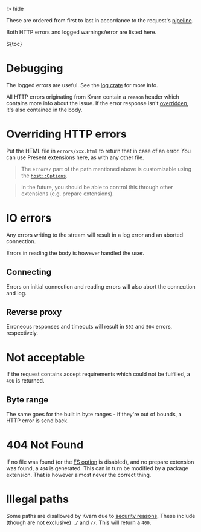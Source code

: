 !> hide

<head>
    <title>Outfacing errors | Kvarn</title>
</head>

These are ordered from first to last in accordance to the request's [pipeline](/pipeline.).

Both HTTP errors and logged warnings/error are listed here.

${toc}

# Debugging

The logged errors are useful. See the [log crate](https://docs.rs/log/latest/log/#in-executables) for more info.

All HTTP errors originating from Kvarn contain a `reason` header which contains more info about the issue.
If the error response isn't [overridden](#overriding-http-errors), it's also contained in the body.

# Overriding HTTP errors

Put the HTML file in `errors/xxx.html` to return that in case of an error.
You can use Present extensions here, as with any other file.

> The `errors/` part of the path mentioned above is customizable using the [`host::Options`](https://doc.kvarn.org/kvarn/host/struct.Options.html#method.set_public_data_dir).

> In the future, you should be able to control this through other extensions (e.g. prepare extensions).

# IO errors

Any errors writing to the stream will result in a log error and an aborted connection.

Errors in reading the body is however handled the user.

## Connecting

Errors on initial connection and reading errors will also abort the connection and log.

## Reverse proxy

Erroneous responses and timeouts will result in `502` and `504` errors, respectively.

# Not acceptable

If the request contains accept requirements which could not be fulfilled, a `406` is returned.

## Byte range

The same goes for the built in byte ranges - if they're out of bounds, a HTTP error is send back.

# 404 Not Found

If no file was found (or the [FS option](https://doc.kvarn.org/kvarn/host/struct.Options.html#structfield.disable_fs) is disabled), and no prepare extension was found, a `404` is generated. This can in turn be modified by a package extension. That is however almost never the correct thing.

# Illegal paths

Some paths are disallowed by Kvarn due to [security reasons](http://localhost:8080/security/#strict-request-checks).
These include (though are not exclusive) `./` and `//`.
This will return a `400`.
